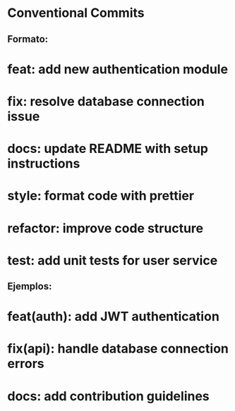 # Conventional Commits

## Formato: 
# feat: add new authentication module
# fix: resolve database connection issue
# docs: update README with setup instructions
# style: format code with prettier
# refactor: improve code structure
# test: add unit tests for user service

## Ejemplos:
# feat(auth): add JWT authentication
# fix(api): handle database connection errors
# docs: add contribution guidelines
